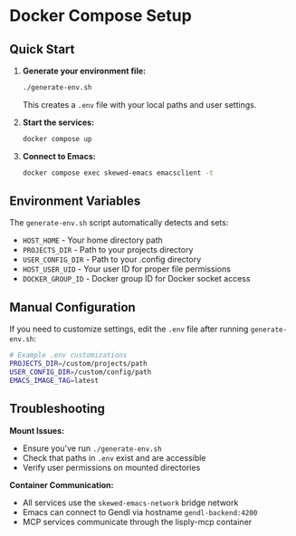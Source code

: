 # Docker Compose Setup

## Quick Start

1. **Generate your environment file:**
   ```bash
   ./generate-env.sh
   ```
   This creates a `.env` file with your local paths and user settings.

2. **Start the services:**
   ```bash
   docker compose up
   ```

3. **Connect to Emacs:**
   ```bash
   docker compose exec skewed-emacs emacsclient -t
   ```

## Environment Variables

The `generate-env.sh` script automatically detects and sets:

- `HOST_HOME` - Your home directory path
- `PROJECTS_DIR` - Path to your projects directory  
- `USER_CONFIG_DIR` - Path to your .config directory
- `HOST_USER_UID` - Your user ID for proper file permissions
- `DOCKER_GROUP_ID` - Docker group ID for Docker socket access

## Manual Configuration

If you need to customize settings, edit the `.env` file after running `generate-env.sh`:

```bash
# Example .env customizations
PROJECTS_DIR=/custom/projects/path
USER_CONFIG_DIR=/custom/config/path
EMACS_IMAGE_TAG=latest
```

## Troubleshooting

**Mount Issues:**
- Ensure you've run `./generate-env.sh` 
- Check that paths in `.env` exist and are accessible
- Verify user permissions on mounted directories

**Container Communication:**
- All services use the `skewed-emacs-network` bridge network
- Emacs can connect to Gendl via hostname `gendl-backend:4200`
- MCP services communicate through the lisply-mcp container
